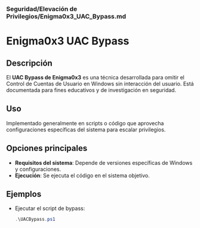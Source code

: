 ### **Seguridad/Elevación de Privilegios/Enigma0x3_UAC_Bypass.md**

# Enigma0x3 UAC Bypass

## Descripción

El **UAC Bypass de Enigma0x3** es una técnica desarrollada para omitir el Control de Cuentas de Usuario en Windows sin interacción del usuario. Está documentada para fines educativos y de investigación en seguridad.

## Uso

Implementado generalmente en scripts o código que aprovecha configuraciones específicas del sistema para escalar privilegios.

## Opciones principales

- **Requisitos del sistema**: Depende de versiones específicas de Windows y configuraciones.
- **Ejecución**: Se ejecuta el código en el sistema objetivo.

## Ejemplos

- Ejecutar el script de bypass:

  ```powershell
  .\UACBypass.ps1
  ```
